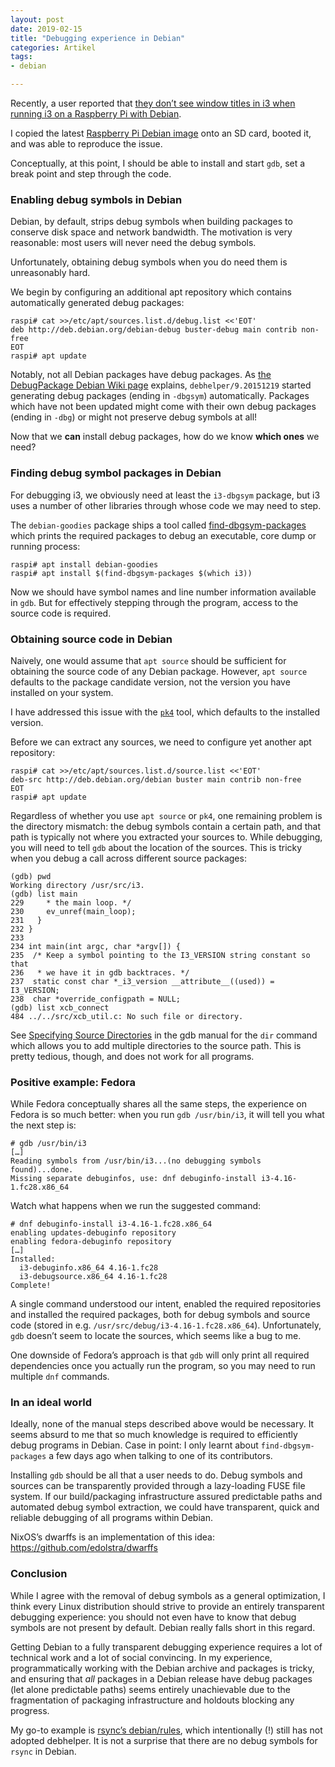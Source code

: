 ```yaml
---
layout: post
date: 2019-02-15
title: "Debugging experience in Debian"
categories: Artikel
tags:
- debian

---
```


Recently, a user reported that [they don’t see window titles in i3 when running
i3 on a Raspberry Pi with Debian](https://bugs.debian.org/918925).

I copied the latest [Raspberry Pi Debian
image](https://wiki.debian.org/RaspberryPi3) onto an SD card, booted it, and was
able to reproduce the issue.

Conceptually, at this point, I should be able to install and start `gdb`, set a
break point and step through the code.

### Enabling debug symbols in Debian

Debian, by default, strips debug symbols when building packages to conserve disk
space and network bandwidth. The motivation is very reasonable: most users will
never need the debug symbols.

Unfortunately, obtaining debug symbols when you do need them is unreasonably hard.

We begin by configuring an additional apt repository which contains
automatically generated debug packages:

```
raspi# cat >>/etc/apt/sources.list.d/debug.list <<'EOT'
deb http://deb.debian.org/debian-debug buster-debug main contrib non-free
EOT
raspi# apt update
```

Notably, not all Debian packages have debug packages. As [the DebugPackage
Debian Wiki page](https://wiki.debian.org/DebugPackage) explains,
`debhelper/9.20151219` started generating debug packages (ending in `-dbgsym`)
automatically. Packages which have not been updated might come with their own
debug packages (ending in `-dbg`) or might not preserve debug symbols at all!

Now that we **can** install debug packages, how do we know **which ones** we need?

### Finding debug symbol packages in Debian

For debugging i3, we obviously need at least the `i3-dbgsym` package, but i3
uses a number of other libraries through whose code we may need to step.

The `debian-goodies` package ships a tool called
[find-dbgsym-packages](https://manpages.debian.org/testing/debian-goodies/find-dbgsym-packages.1.en.html)
which prints the required packages to debug an executable, core dump or running
process:

```
raspi# apt install debian-goodies
raspi# apt install $(find-dbgsym-packages $(which i3))
```

Now we should have symbol names and line number information available in
`gdb`. But for effectively stepping through the program, access to the source
code is required.

### Obtaining source code in Debian

Naively, one would assume that `apt source` should be sufficient for obtaining
the source code of any Debian package. However, `apt source` defaults to the
package candidate version, not the version you have installed on your
system.

I have addressed this issue with the
[`pk4`](https://manpages.debian.org/testing/pk4/pk4.1.en.html) tool, which
defaults to the installed version.

Before we can extract any sources, we need to configure yet another apt
repository:

```
raspi# cat >>/etc/apt/sources.list.d/source.list <<'EOT'
deb-src http://deb.debian.org/debian buster main contrib non-free
EOT
raspi# apt update
```

Regardless of whether you use `apt source` or `pk4`, one remaining problem is
the directory mismatch: the debug symbols contain a certain path, and that path
is typically not where you extracted your sources to. While debugging, you will
need to tell `gdb` about the location of the sources. This is tricky when you
debug a call across different source packages:

```
(gdb) pwd
Working directory /usr/src/i3.
(gdb) list main
229     * the main loop. */
230     ev_unref(main_loop);
231   }
232 }
233
234 int main(int argc, char *argv[]) {
235  /* Keep a symbol pointing to the I3_VERSION string constant so that
236   * we have it in gdb backtraces. */
237  static const char *_i3_version __attribute__((used)) = I3_VERSION;
238  char *override_configpath = NULL;
(gdb) list xcb_connect
484	../../src/xcb_util.c: No such file or directory.
```

See [Specifying Source
Directories](https://sourceware.org/gdb/onlinedocs/gdb/Source-Path.html) in the
gdb manual for the `dir` command which allows you to add multiple directories to
the source path. This is pretty tedious, though, and does not work for all
programs.

### Positive example: Fedora

While Fedora conceptually shares all the same steps, the experience on Fedora is
so much better: when you run `gdb /usr/bin/i3`, it will tell you what the next
step is:

```
# gdb /usr/bin/i3
[…]
Reading symbols from /usr/bin/i3...(no debugging symbols found)...done.
Missing separate debuginfos, use: dnf debuginfo-install i3-4.16-1.fc28.x86_64
```

Watch what happens when we run the suggested command:
```
# dnf debuginfo-install i3-4.16-1.fc28.x86_64
enabling updates-debuginfo repository
enabling fedora-debuginfo repository
[…]
Installed:
  i3-debuginfo.x86_64 4.16-1.fc28
  i3-debugsource.x86_64 4.16-1.fc28
Complete!
```

A single command understood our intent, enabled the required repositories and
installed the required packages, both for debug symbols and source code (stored
in e.g. `/usr/src/debug/i3-4.16-1.fc28.x86_64`). Unfortunately, `gdb` doesn’t
seem to locate the sources, which seems like a bug to me.

One downside of Fedora’s approach is that `gdb` will only print all required
dependencies once you actually run the program, so you may need to run multiple
`dnf` commands.

### In an ideal world

Ideally, none of the manual steps described above would be necessary. It seems
absurd to me that so much knowledge is required to efficiently debug programs in
Debian. Case in point: I only learnt about `find-dbgsym-packages` a few days ago
when talking to one of its contributors.

Installing `gdb` should be all that a user needs to do. Debug symbols and
sources can be transparently provided through a lazy-loading FUSE file
system. If our build/packaging infrastructure assured predictable paths and
automated debug symbol extraction, we could have transparent, quick and reliable
debugging of all programs within Debian.

NixOS’s dwarffs is an implementation of this idea:
https://github.com/edolstra/dwarffs

### Conclusion

While I agree with the removal of debug symbols as a general optimization, I
think every Linux distribution should strive to provide an entirely transparent
debugging experience: you should not even have to know that debug symbols are
not present by default. Debian really falls short in this regard.

Getting Debian to a fully transparent debugging experience requires a lot of
technical work and a lot of social convincing. In my experience,
programmatically working with the Debian archive and packages is tricky, and
ensuring that *all* packages in a Debian release have debug packages (let alone
predictable paths) seems entirely unachievable due to the fragmentation of
packaging infrastructure and holdouts blocking any progress.

My go-to example is [rsync’s
debian/rules](https://sources.debian.org/src/rsync/3.1.3-5/debian/rules/), which
intentionally (!) still has not adopted debhelper. It is not a surprise that
there are no debug symbols for `rsync` in Debian.
